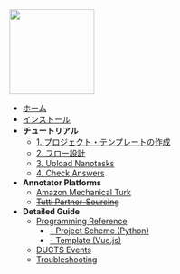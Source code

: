 <img src="./_media/tutti_logo.png" width="150" />

- [ホーム](/ja/)
- [インストール](/ja/installation.md)
- **チュートリアル**
  - [1. プロジェクト・テンプレートの作成](/ja/tutorial/project-template.md)
  - [2. フロー設計](/ja/tutorial/flow.md)
  - [3. Upload Nanotasks](/ja/tutorial/nanotask.md)
  - [4. Check Answers](/ja/tutorial/answer.md)
- **Annotator Platforms**
  - [Amazon Mechanical Turk](platform/mturk.md)
  - ~~[Tutti Partner-Sourcing](platform/partner.md)~~
- **Detailed Guide**
  - [Programming Reference](guide/ref.md)
    - [- Project Scheme (Python)](guide/ref_scheme.md)
    - [- Template (Vue.js)](guide/ref_template.md)
  - [DUCTS Events](guide/ducts.md)
  - [Troubleshooting](guide/troubleshooting.md)
